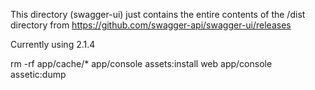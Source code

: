 This directory (swagger-ui) just contains the entire contents of the /dist directory from 
https://github.com/swagger-api/swagger-ui/releases

Currently using 2.1.4

rm -rf app/cache/*
app/console assets:install web
app/console assetic:dump